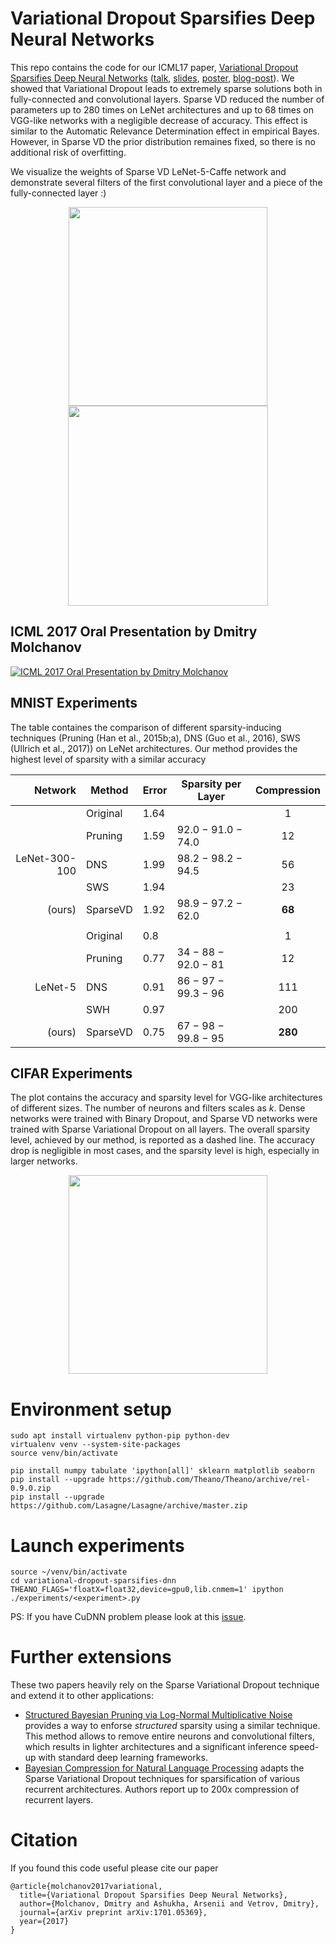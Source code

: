 # Variational Dropout Sparsifies Deep Neural Networks

This repo contains the code for our ICML17 paper, [Variational Dropout Sparsifies Deep Neural Networks](https://arxiv.org/abs/1701.05369) ([talk](https://vimeo.com/238221185), [slides](https://goo.gl/GZk5FF), [poster](http://ars-ashuha.ru/pdf/vdsdnn/svdo-poster.pdf), [blog-post](https://research.yandex.com/news/yandex-at-icml-2017-variational-dropout-sparsifies-deep-neural-networks)). 
We showed that Variational Dropout leads to extremely sparse solutions both in fully-connected and convolutional layers. 
Sparse VD reduced the number of parameters up to 280 times on LeNet architectures and up to 68 times on VGG-like networks with a negligible decrease of accuracy. 
This effect is similar to the Automatic Relevance Determination effect in empirical Bayes.
However, in Sparse VD the prior distribution remaines fixed, so there is no additional risk of overfitting.

We visualize the weights of Sparse VD LeNet-5-Caffe network and demonstrate several filters of the first convolutional layer and a piece of the fully-connected layer :)

<p align="center">
<img height="318" src="http://ars-ashuha.ru/pdf/vdsdnn/conv.gif"/>
<img height="320" src="http://ars-ashuha.ru/pdf/vdsdnn/fc.gif"/>
</p>

## ICML 2017 Oral Presentation by Dmitry Molchanov

[![ICML 2017 Oral Presentation by Dmitry Molchanov](http://ars-ashuha.ru/images/icml2017-oral.png)](https://vimeo.com/238221185)

## MNIST Experiments 

The table containes the comparison of different sparsity-inducing techniques (Pruning (Han et al., 2015b;a), DNS (Guo et al., 2016), SWS (Ullrich et al., 2017)) on LeNet architectures.
Our method provides the highest level of sparsity with a similar accuracy

| Network       | Method   | Error | Sparsity per Layer  |  Compression |
| -------------: | -------- | ----- | ------------------- | :--------------: |
|               | Original | 1.64  |                     | 1              |
|               | Pruning  | 1.59  | 92.0 − 91.0 − 74.0  | 12             |
| LeNet-300-100 | DNS      | 1.99  | 98.2 − 98.2 − 94.5  | 56             |
|               | SWS      | 1.94  |                     | 23             |
| (ours)        | SparseVD | 1.92  | 98.9 − 97.2 − 62.0  | **68**         |
||||||
|               | Original | 0.8   |                     | 1              |
|               | Pruning  | 0.77  | 34 − 88 − 92.0 − 81 | 12             |
| LeNet-5       | DNS      | 0.91  | 86 − 97 − 99.3 − 96 | 111            |
|               | SWH      | 0.97  |                     | 200            |
| (ours)        | SparseVD | 0.75  | 67 − 98 − 99.8 − 95 | **280**        |


## CIFAR Experiments

The plot contains the accuracy and sparsity level for VGG-like architectures of different sizes.
The number of neurons and filters scales as _k_.
Dense networks were trained with Binary Dropout, and Sparse VD networks were trained with Sparse Variational Dropout on all layers.
The overall sparsity level, achieved by our method, is reported as a dashed line.
The accuracy drop is negligible in most cases, and the sparsity level is high, especially in larger networks.

<p align="center">
<img height="318" src="http://ars-ashuha.ru/pdf/vdsdnn/vgg.png"/>
</p>

# Environment setup

```(bash)
sudo apt install virtualenv python-pip python-dev
virtualenv venv --system-site-packages
source venv/bin/activate

pip install numpy tabulate 'ipython[all]' sklearn matplotlib seaborn  
pip install --upgrade https://github.com/Theano/Theano/archive/rel-0.9.0.zip
pip install --upgrade https://github.com/Lasagne/Lasagne/archive/master.zip
```

# Launch experiments 

```(bash)
source ~/venv/bin/activate
cd variational-dropout-sparsifies-dnn
THEANO_FLAGS='floatX=float32,device=gpu0,lib.cnmem=1' ipython ./experiments/<experiment>.py
```

PS: If you have CuDNN problem please look at this [issue](https://github.com/ars-ashuha/variational-dropout-sparsifies-dnn/issues/3).

# Further extensions

These two papers heavily rely on the Sparse Variational Dropout technique and extend it to other applications:
* [Structured Bayesian Pruning via Log-Normal Multiplicative Noise](https://arxiv.org/abs/1705.07283) provides a way to enforse _structured_ sparsity using a similar technique. This method allows to remove entire neurons and convolutional filters, which results in lighter architectures and a significant inference speed-up with standard deep learning frameworks.
* [Bayesian Compression for Natural Language Processing](https://arxiv.org/abs/1810.10927) adapts the Sparse Variational Dropout techniques for sparsification of various recurrent architectures. Authors report up to 200x compression of recurrent layers.

# Citation

If you found this code useful please cite our paper 

```
@article{molchanov2017variational,
  title={Variational Dropout Sparsifies Deep Neural Networks},
  author={Molchanov, Dmitry and Ashukha, Arsenii and Vetrov, Dmitry},
  journal={arXiv preprint arXiv:1701.05369},
  year={2017}
}
```

